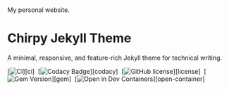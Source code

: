 #
My personal website.

# Chirpy Jekyll Theme

A minimal, responsive, and feature-rich Jekyll theme for technical writing.

[![CI](https://img.shields.io/github/actions/workflow/status/cotes2020/jekyll-theme-chirpy/ci.yml?logo=github)][ci]&nbsp;
[![Codacy Badge](https://img.shields.io/codacy/grade/4e556876a3c54d5e8f2d2857c4f43894?logo=codacy)][codacy]&nbsp;
[![GitHub license](https://img.shields.io/github/license/cotes2020/jekyll-theme-chirpy?color=goldenrod)][license]&nbsp;
[![Gem Version](https://img.shields.io/gem/v/jekyll-theme-chirpy?&logo=RubyGems&logoColor=ghostwhite&label=gem&color=orange)][gem]&nbsp;
[![Open in Dev Containers](https://img.shields.io/badge/Dev_Containers-Open-deepskyblue?logo=linuxcontainers)][open-container]